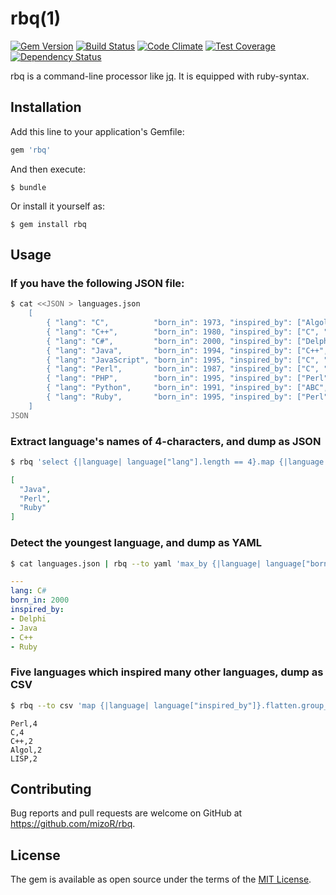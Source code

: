 # rbq(1)
[![Gem Version](https://badge.fury.io/rb/rbq.svg)](http://badge.fury.io/rb/rbq)
[![Build Status](https://travis-ci.org/mizoR/rbq.svg)](https://travis-ci.org/mizoR/rbq)
[![Code Climate](https://codeclimate.com/github/mizoR/rbq/badges/gpa.svg)](https://codeclimate.com/github/mizoR/rbq)
[![Test Coverage](https://codeclimate.com/github/mizoR/rbq/badges/coverage.svg)](https://codeclimate.com/github/mizoR/rbq/coverage)
[![Dependency Status](https://gemnasium.com/mizoR/rbq.svg)](https://gemnasium.com/mizoR/rbq)

rbq is a command-line processor like [jq](http://stedolan.github.io/jq/). It is equipped with ruby-syntax.

## Installation

Add this line to your application's Gemfile:

```ruby
gem 'rbq'
```

And then execute:

    $ bundle

Or install it yourself as:

    $ gem install rbq

## Usage

### If you have the following JSON file:

```sh
$ cat <<JSON > languages.json
    [
        { "lang": "C",          "born_in": 1973, "inspired_by": ["Algol", "B"]                       },
        { "lang": "C++",        "born_in": 1980, "inspired_by": ["C", "Simula", "Algol"]             },
        { "lang": "C#",         "born_in": 2000, "inspired_by": ["Delphi", "Java", "C++", "Ruby"]    },
        { "lang": "Java",       "born_in": 1994, "inspired_by": ["C++", "Objective-C", "C#"]         },
        { "lang": "JavaScript", "born_in": 1995, "inspired_by": ["C", "Self", "awk", "Perl"]         },
        { "lang": "Perl",       "born_in": 1987, "inspired_by": ["C", "shell", "AWK", "sed", "LISP"] },
        { "lang": "PHP",        "born_in": 1995, "inspired_by": ["Perl", "C"]                        },
        { "lang": "Python",     "born_in": 1991, "inspired_by": ["ABC", "Perl", "Modula-3" ]         },
        { "lang": "Ruby",       "born_in": 1995, "inspired_by": ["Perl", "Smalltalk", "LISP", "CLU"] }
    ]
JSON
```

### Extract language's names of 4-characters, and dump as JSON

```sh
$ rbq 'select {|language| language["lang"].length == 4}.map {|language| language["lang"]}' languages.json
```

```json
[
  "Java",
  "Perl",
  "Ruby"
]
```

### Detect the youngest language, and dump as YAML

```sh
$ cat languages.json | rbq --to yaml 'max_by {|language| language["born_in"]}'
```

```yaml
---
lang: C#
born_in: 2000
inspired_by:
- Delphi
- Java
- C++
- Ruby
```

### Five languages which inspired many other languages, dump as CSV

```sh
$ rbq --to csv 'map {|language| language["inspired_by"]}.flatten.group_by(&:itself).map {|lang, langs| [lang, langs.count]}.sort_by(&:second).reverse[0..4]' < languages.json
```

```
Perl,4
C,4
C++,2
Algol,2
LISP,2
```

## Contributing

Bug reports and pull requests are welcome on GitHub at https://github.com/mizoR/rbq.

## License

The gem is available as open source under the terms of the [MIT License](http://opensource.org/licenses/MIT).

